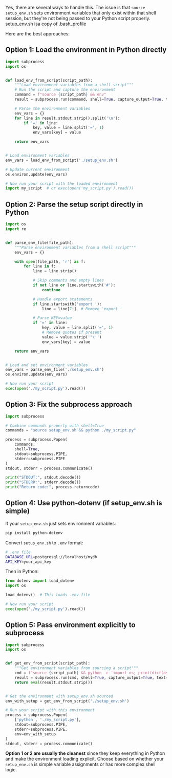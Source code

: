 Yes, there are several ways to handle this. The issue is that `source setup_env.sh` sets environment variables that only
exist within that shell session, but they're not being passed to your Python script properly. setup_env.sh isa  copy of .bash_profile

Here are the best approaches:

## Option 1: Load the environment in Python directly

```python
import subprocess
import os


def load_env_from_script(script_path):
    """Load environment variables from a shell script"""
    # Run the script and capture the environment
    command = f"source {script_path} && env"
    result = subprocess.run(command, shell=True, capture_output=True, text=True)

    # Parse the environment variables
    env_vars = {}
    for line in result.stdout.strip().split('\n'):
        if '=' in line:
            key, value = line.split('=', 1)
            env_vars[key] = value

    return env_vars


# Load environment variables
env_vars = load_env_from_script('./setup_env.sh')

# Update current environment
os.environ.update(env_vars)

# Now run your script with the loaded environment
import my_script  # or exec(open('my_script.py').read())
```

## Option 2: Parse the setup script directly in Python

```python
import os
import re


def parse_env_file(file_path):
    """Parse environment variables from a shell script"""
    env_vars = {}

    with open(file_path, 'r') as f:
        for line in f:
            line = line.strip()

            # Skip comments and empty lines
            if not line or line.startswith('#'):
                continue

            # Handle export statements
            if line.startswith('export '):
                line = line[7:]  # Remove 'export '

            # Parse KEY=value
            if '=' in line:
                key, value = line.split('=', 1)
                # Remove quotes if present
                value = value.strip('"\'')
                env_vars[key] = value

    return env_vars


# Load and set environment variables
env_vars = parse_env_file('./setup_env.sh')
os.environ.update(env_vars)

# Now run your script
exec(open('./my_script.py').read())
```

## Option 3: Fix the subprocess approach

```python
import subprocess

# Combine commands properly with shell=True
commands = "source setup_env.sh && python ./my_script.py"

process = subprocess.Popen(
    commands,
    shell=True,
    stdout=subprocess.PIPE,
    stderr=subprocess.PIPE
)
stdout, stderr = process.communicate()

print("STDOUT:", stdout.decode())
print("STDERR:", stderr.decode())
print("Return code:", process.returncode)
```

## Option 4: Use python-dotenv (if setup_env.sh is simple)

If your `setup_env.sh` just sets environment variables:

```bash
pip install python-dotenv
```

Convert `setup_env.sh` to `.env` format:

```bash
# .env file
DATABASE_URL=postgresql://localhost/mydb
API_KEY=your_api_key
```

Then in Python:

```python
from dotenv import load_dotenv
import os

load_dotenv()  # This loads .env file

# Now run your script
exec(open('./my_script.py').read())
```

## Option 5: Pass environment explicitly to subprocess

```python
import subprocess
import os


def get_env_from_script(script_path):
    """Get environment variables from sourcing a script"""
    cmd = f"source {script_path} && python -c 'import os; print(dict(os.environ))'"
    result = subprocess.run(cmd, shell=True, capture_output=True, text=True)
    return eval(result.stdout.strip())


# Get the environment with setup_env.sh sourced
env_with_setup = get_env_from_script('./setup_env.sh')

# Run your script with this environment
process = subprocess.Popen(
    ['python', './my_script.py'],
    stdout=subprocess.PIPE,
    stderr=subprocess.PIPE,
    env=env_with_setup
)
stdout, stderr = process.communicate()
```

**Option 1 or 2 are usually the cleanest** since they keep everything in Python and make the environment loading
explicit. Choose based on whether your `setup_env.sh` is simple variable assignments or has more complex shell logic.